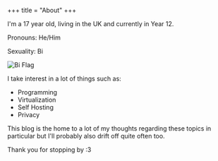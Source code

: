 +++
title = "About"
+++

I'm a 17 year old, living in the UK and currently in Year 12.

Pronouns: He/Him

Sexuality: Bi

![Bi Flag](/images/biflag.webp) 

I take interest in a lot of things such as:
- Programming
- Virtualization
- Self Hosting
- Privacy

This blog is the home to a lot of my thoughts regarding these topics in particular but I'll probably also drift off quite often too.

Thank you for stopping by :3
